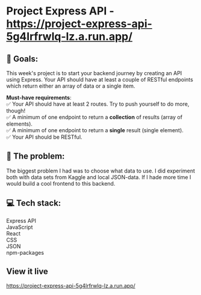 # Project Express API - https://project-express-api-5g4lrfrwlq-lz.a.run.app/

## 🏁 Goals:
This week's project is to start your backend journey by creating an API using Express. Your API should have at least a couple of RESTful endpoints which return either an array of data or a single item.

**Must-have requirements**:<br>
✅ Your API should have at least 2 routes. Try to push yourself to do more, though!<br>
✅ A minimum of one endpoint to return a **collection** of results (array of elements).<br>
✅ A minimum of one endpoint to return a **single** result (single element).<br>
✅ Your API should be RESTful.

## 🚧 The problem:

The biggest problem I had was to choose what data to use.
I did experiment both with data sets from Kaggle and local JSON-data.
If I hade more time I would build a cool frontend to this backend.

## 💻 Tech stack:
Express API<br>
JavaScript<br>
React<br>
CSS<br>
JSON<br>
npm-packages<br>

## View it live

https://project-express-api-5g4lrfrwlq-lz.a.run.app/
